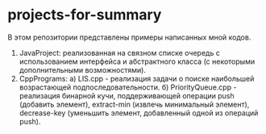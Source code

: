 # projects-for-summary

В этом репозитории представлены примеры написанных мной кодов.
1) JavaProject: реализованная на связном списке очередь с использованием интерфейса и абстрактного класса (с некоторыми дополнительными возможностями).
2) CppPrograms: 
а) LIS.cpp - реализация задачи о поиске наибольшей возрастающей подпоследовательности. 
б) PriorityQueue.cpp - реализация бинарной кучи, поддерживающей операции push (добавить элемент), extract-min (извлечь минимальный элемент), decrease-key (уменьшить элемент, добавленный одной из операций push). 
